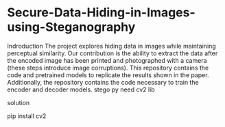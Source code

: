 # Secure-Data-Hiding-in-Images-using-Steganography
Indroduction
The project explores hiding data in images while maintaining perceptual similarity. Our contribution is the ability to extract the data after the encoded image has been printed and photographed with a camera (these steps introduce image corruptions). This repository contains the code and pretrained models to replicate the results shown in the paper. Additionally, the repository contains the code necessary to train the encoder and decoder models.
stego py need cv2 lib

solution

pip install cv2
